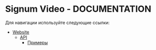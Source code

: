 # Signum Video - DOCUMENTATION
Для навигации используйте следующие ссылки:
- [Website](website)
  - [API](website/api/README.md)
    - [Примеры](website/api/examples.md)
